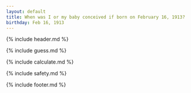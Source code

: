 ```yaml
---
layout: default
title: When was I or my baby conceived if born on February 16, 1913?
birthday: Feb 16, 1913
---
```


{% include header.md %}

{% include guess.md %}

{% include calculate.md %}

{% include safety.md %}

{% include footer.md %}



